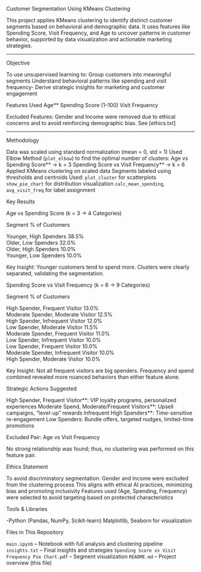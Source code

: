 Customer Segmentation Using KMeans Clustering

This project applies KMeans clustering to identify distinct customer segments based on behavioral and demographic data. It uses features like Spending Score, Visit Frequency, and Age to uncover patterns in customer behavior, supported by data visualization and actionable marketing strategies.

---

 Objective

To use unsupervised learning to:
 Group customers into meaningful segments
 Understand behavioral patterns like spending and visit frequency- Derive strategic insights for marketing and customer engagement



Features Used
Age**
Spending Score (1–100)
Visit Frequency

Excluded Features: Gender and Income were removed due to ethical concerns and to avoid reinforcing demographic bias. See [ethics.txt]

---

 Methodology

 Data was scaled using standard normalization (mean = 0, std = 1)
 Used Elbow Method (`plot_elbow`) to find the optimal number of clusters:
   Age vs Spending Score** → k = 3
   Spending Score vs Visit Frequency** → k = 6
 Applied KMeans clustering on scaled data
 Segments labeled using thresholds and centroids
 Used:
   `plot_cluster` for scatterplots
   `show_pie_chart` for distribution visualization
   `calc_mean_spending`, `avg_visit_freq` for label assignment



Key Results

 Age vs Spending Score (k = 3 → 4 Categories)

 Segment                % of Customers 

 Younger, High Spenders 38.5%          
 Older, Low Spenders    32.0%          
 Older, High Spenders   10.0%          
 Younger, Low Spenders  10.0%          

Key Insight: Younger customers tend to spend more. Clusters were clearly separated, validating the segmentation.



Spending Score vs Visit Frequency (k = 6 → 9 Categories)

 Segment                              % of Customers 

 High Spender, Frequent Visitor       13.0%          
 Moderate Spender, Moderate Visitor   12.5%          
 High Spender, Infrequent Visitor     12.0%          
 Low Spender, Moderate Visitor        11.5%          
 Moderate Spender, Frequent Visitor   11.0%          
 Low Spender, Infrequent Visitor      10.0%          
 Low Spender, Frequent Visitor        10.0%          
 Moderate Spender, Infrequent Visitor 10.0%          
 High Spender, Moderate Visitor       10.0%          

Key Insight: Not all frequent visitors are big spenders. Frequency and spend combined revealed more nuanced behaviors than either feature alone.



 Strategic Actions Suggested

 High Spender, Frequent Visitor**: VIP loyalty programs, personalized experiences
 Moderate Spend, Moderate/Frequent Visitors**: Upsell campaigns, “level-up” rewards
 Infrequent High Spenders**: Time-sensitive re-engagement
 Low Spenders: Bundle offers, targeted nudges, limited-time promotions



 Excluded Pair: Age vs Visit Frequency

No strong relationship was found; thus, no clustering was performed on this feature pair.



 Ethics Statement

To avoid discriminatory segmentation:
 Gender and Income were excluded from the clustering process
 This aligns with ethical AI practices, minimizing bias and promoting inclusivity
 Features used (Age, Spending, Frequency) were selected to avoid targeting based on protected characteristics


Tools & Libraries

-Python (Pandas, NumPy, Scikit-learn)
 Matplotlib, Seaborn for visualization




 Files in This Repository

 `main.ipynb` – Notebook with full analysis and clustering pipeline
 `insights.txt` – Final insights and strategies
`Spending Score vs Visit Frequency Pie Chart.pdf` – Segment visualization
 `README.md` – Project overview (this file)













